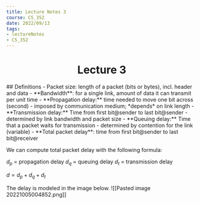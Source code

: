 ```yaml
---
title: Lecture Notes 3
course: CS_352
date: 2022/09/13
tags: 
- lectureNotes
- CS_352
---
```


<center><h1>Lecture 3</h1></center>
## Definitions
- Packet size: length of a packet (bits or bytes), incl. header and data
- **Bandwidth**: for a single link, amount of data it can transmit per unit time
- **Propagation delay:** time needed to move one bit across (second)
	- imposed by communication medium; *depends* on link length
- **Transmission delay:** Time from first bit@sender to last bit@sender
	- determined by link bandwidth and packet size
- **Queuing delay:** Time that a packet waits for transmission
	- determined by contention for the link (variable)
- **Total packet delay**: time from first bit@sender to last bit@receiver

We can compute total packet delay with the following formula:

$d_p$ = propagation delay
$d_q$ = queuing delay
$d_t$ = transmission delay

$d = d_p + d_q +d_t$

The delay is modeled in the image below.
![[Pasted image 20221005004852.png]]


